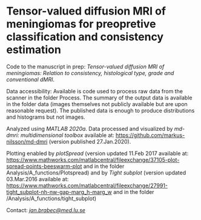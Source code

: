 # Tensor-valued diffusion MRI of meningiomas for preopretive classification and consistency estimation
Code to the manuscript in prep: *Tensor-valued diffusion MRI of meningiomas: Relation to consistency, histological type, grade and conventional dMRI*.

Data accessibility: Available is code used to process raw data from the scanner in the folder Process. The summary of the output data is available in the folder data (images themselves not publicly available but are upon reasonable request). The published data is enough to produce distributions and histograms but not images.

Analyzed using *MATLAB 2020a*. Data processed and visualized by *md-dmri: multidimensional toolbox* available at: https://github.com/markus-nilsson/md-dmri (version published 27.Jan.2020). 

Plotting enabled by *plotSpread* (version updated 11.Feb 2017 available at: https://www.mathworks.com/matlabcentral/fileexchange/37105-plot-spread-points-beeswarm-plot and in the folder Analysis/A_functions/Plotspread) and by *Tight subplot* (version updated 03.Mar.2016 available at: https://www.mathworks.com/matlabcentral/fileexchange/27991-tight_subplot-nh-nw-gap-marg_h-marg_w and in the folder /Analysis/A_functions/tight_subplot)

Contact: *jan.brabec@med.lu.se*
